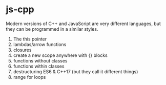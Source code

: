 # js-cpp
Modern versions of C++ and JavaScript are very different languages, but they can be programmed in a similar styles.

1. The this pointer
1. lambdas/arrow functions
1. closures
1. create a new scope anywhere with {} blocks
1. functions without classes
1. functions within classes
1. destructuring ES6 & C++17 (but they call it different things)
1. range for loops


